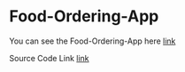 # Food-Ordering-App


You can see the Food-Ordering-App here [link](https://react-hosting-a1cf0.web.app/)


Source Code Link [link](https://github.com/Anamika-29/Food-Ordering-App/tree/master)


